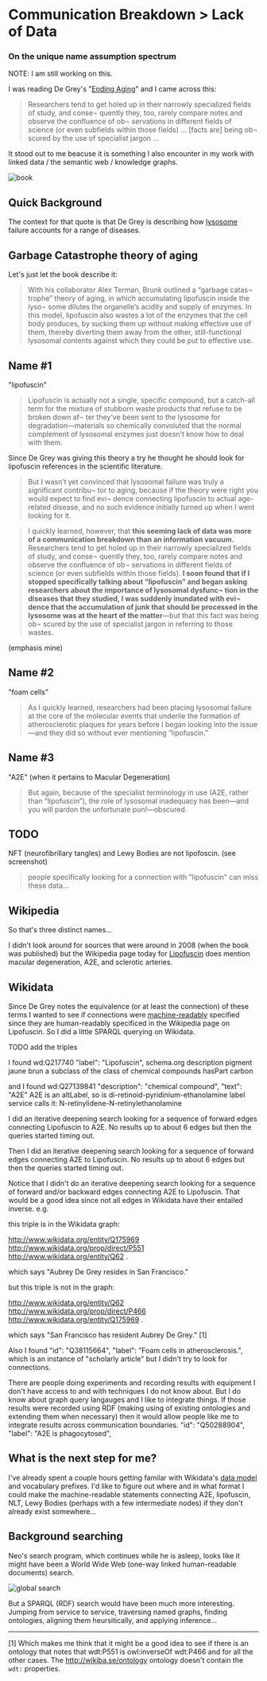 # Communication Breakdown > Lack of Data

### On the unique name assumption spectrum

NOTE: I am still working on this.


I was reading De Grey's "[Ending Aging](https://archive.org/details/endingagingrejuv00degr)" and I came across this:

> Researchers tend to get holed up in their narrowly specialized fields of study, and conse¬ quently they, too, rarely compare notes and observe the confluence of ob¬ servations in different fields of science (or even subfields within those fields) ... [facts are] being ob¬ scured by the use of specialist jargon ...

It stood out to me beacuse it is something I also encounter in my work with linked data / the semantic web / knowledge graphs.

![book](media/book.png)

## Quick Background

The context for that quote is that De Grey is describing how [lysosome](https://en.wikipedia.org/wiki/Lysosome) failure accounts for a range of diseases.


## Garbage Catastrophe theory of aging

Let's just let the book describe it:

> With his collaborator Alex Terman, Brunk outlined a “garbage catas¬ trophe” theory of aging, in which accumulating lipofuscin inside the lyso¬ some dilutes the organelle’s acidity and supply of enzymes. In this model, lipofuscin also wastes a lot of the enzymes that the cell body produces, by sucking them up without making effective use of them, thereby diverting them away from the other, still-functional lysosomal contents against which they could be put to effective use.


## Name #1

"lipofuscin"

> Lipofuscin is actually not a single, specific compound, but a catch-all term for the mixture of stubborn waste products that refuse to be broken down af¬ ter they’ve been sent to the lysosome for degradation—materials so chemically convoluted that the normal complement of lysosomal enzymes just doesn’t know how to deal with them.



Since De Grey was giving this theory a try he thought he should look for lipofuscin references in the scientific literature.


> But I wasn’t yet convinced that lysosomal failure was truly a significant contribu¬ tor to aging, because if the theory were right you would expect to find evi¬ dence connecting lipofuscin to actual age-related disease, and no such evidence initially turned up when I went looking for it.

> I quickly learned, however, that **this seeming lack of data was more of a communication breakdown than an information vacuum.** Researchers tend to get holed up in their narrowly specialized fields of study, and conse¬ quently they, too, rarely compare notes and observe the confluence of ob¬ servations in different fields of science (or even subfields within those fields). **I soon found that if I stopped specifically talking about “lipofuscin” and began asking researchers about the importance of lysosomal dysfunc¬ tion in the diseases that they studied, I was suddenly inundated with evi¬ dence that the accumulation of junk that should be processed in the lysosome was at the heart of the matter**—but that this fact was being ob¬ scured by the use of specialist jargon in referring to those wastes.

(emphasis mine)



## Name #2

"foam cells"

> As I quickly learned, researchers had been placing lysosomal failure at the core of the molecular events that underlie the formation of atherosclerotic plaques for years before I began looking into the issue—and they did so without ever mentioning “lipofuscin.”




## Name #3

"A2E" (when it pertains to Macular Degeneration)

> But again, because of the specialist terminology in use (A2E, rather than “lipofuscin”), the role of lysosomal inadequacy has been—and you will pardon the unfortunate pun!—obscured.


## TODO

NFT (neurofibrillary tangles) and Lewy Bodies are not lipofoscin. (see screenshot)
> people specifically looking for a connection with "lipofuscin" can miss these data...

## Wikipedia

So that's three distinct names...

I didn't look around for sources that were around in 2008 (when the book was published) but the Wikipedia page today for [Lipofuscin](https://en.wikipedia.org/wiki/Lipofuscin) does mention macular degeneration, A2E, and sclerotic arteries.

## Wikidata

Since De Grey notes the equivalence (or at least the connection) of these terms I wanted to see if connections were [machine-readably](https://en.wikipedia.org/wiki/Resource_Description_Framework) specified since they are human-readably specificed in the Wikipedia page on Lipofuscin. So I did a little SPARQL querying on Wikidata.

TODO add the triples

I found wd:Q217740
      "label": "Lipofuscin",
      schema.org description     pigment jaune brun
      a subclass of the class of chemical compounds
      hasPart carbon


and I found wd:Q27139841
      "description": "chemical compound",
        "text": "A2E"
        A2E is an altLabel, so is di-retinoid-pyridinium-ethanolamine
        label service calls it: N-retinylidene-N-retinylethanolamine



I did an iterative deepening search looking for a sequence of forward edges connecting Lipofuscin to A2E.
No results up to about 6 edges but then the queries started timing out.

Then I did an iterative deepening search looking for a sequence of forward edges connecting A2E to Lipofuscin.
No results up to about 6 edges but then the queries started timing out.

Notice that I didn't do an iterative deepening search looking for a sequence of forward and/or backward edges connecting A2E to Lipofuscin. That would be a good idea since not all edges in Wikidata have their entailed inverse.
e.g. 

this triple is in the Wikidata graph:

<http://www.wikidata.org/entity/Q175969> <http://www.wikidata.org/prop/direct/P551> <http://www.wikidata.org/entity/Q62> .

which says "Aubrey De Grey resides in San Francisco."

but this triple is not in the graph:

<http://www.wikidata.org/entity/Q62> <http://www.wikidata.org/prop/direct/P466> <http://www.wikidata.org/entity/Q175969> .

which says "San Francisco has resident Aubrey De Grey."  [1]


Also I found
"id": "Q38115664",
"label": "Foam cells in atherosclerosis.",
which is an instance of "scholarly article"
but I didn't try to look for connections.



There are people doing experiments and recording results with equipment I don't have access to and with techniques I do not know about. But I do know about graph query langauges and I like to integrate things. If those results were recorded using RDF (making using of existing ontologies and extending them when necessary) then it would allow people like me to integrate results across communication boundaries. 
"id": "Q50288904",
"label": "A2E is phagocytosed",



## What is the next step for me?

I've already spent a couple hours getting familar with Wikidata's [data model](https://www.mediawiki.org/wiki/Wikibase/Indexing/RDF_Dump_Format#Data_model) and vocabulary prefixes.
I'd like to figure out where and in what format I could make the machine-readable statements connecting A2E, lipofuscin, NLT, Lewy Bodies (perhaps with a few intermediate nodes) if they don't already exist somewhere...



## Background searching

Neo's search program, which continues while he is asleep, looks like it might have been a World Wide Web (one-way linked human-readable documents) search.

![global search](media/global_search.png)

But a SPARQL (RDF) search would have been much more interesting. Jumping from service to service, traversing named graphs, finding ontologies, aligning them heursitically, and applying inference...









---

[1]  Which makes me think that it might be a good idea to see if there is an ontology that notes that wdt:P551 is owl:inverseOf wdt:P466 and for all the other cases. The <http://wikiba.se/ontology> ontology doesn't contain the `wdt:` properties.
